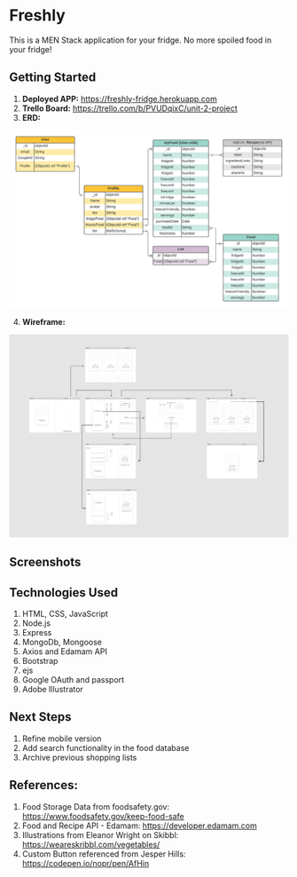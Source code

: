 # Freshly

This is a MEN Stack application for your fridge. No more spoiled food in your fridge!


## Getting Started
1. __Deployed APP:__
   https://freshly-fridge.herokuapp.com
2. __Trello Board:__
   https://trello.com/b/PVUDqixC/unit-2-project
3. __ERD:__
<img src="/public/images/readme/Unit-2-ERD%20-%20freshly.png" alt="ERD">

4. __Wireframe:__
<img src="/public/images/readme/Freshly-wireframe.jpg" alt="Wireframe">

## Screenshots

## Technologies Used  
1. HTML, CSS, JavaScript
2. Node.js
3. Express
4. MongoDb, Mongoose
5. Axios and Edamam API
6. Bootstrap
7. ejs
8. Google OAuth and passport
9. Adobe Illustrator

## Next Steps
1. Refine mobile version
2. Add search functionality in the food database
3. Archive previous shopping lists

## References:  
1. Food Storage Data from foodsafety.gov: https://www.foodsafety.gov/keep-food-safe
2. Food and Recipe API - Edamam: https://developer.edamam.com
3. Illustrations from Eleanor Wright on Skibbl: https://weareskribbl.com/vegetables/
4. Custom Button referenced from Jesper Hills: https://codepen.io/nopr/pen/AfHin







